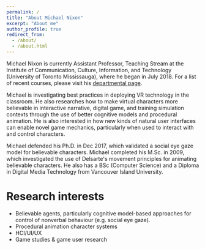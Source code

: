```yaml
---
permalink: /
title: "About Michael Nixon"
excerpt: "About me"
author_profile: true
redirect_from: 
  - /about/
  - /about.html
---
```


Michael Nixon is currently Assistant Professor, Teaching Stream at the Institute of Communication, Culture, Information, and Technology (University of Toronto Mississauga), where he began in July 2018. For a list of recent courses, please visit his [departmental page](https://www.utm.utoronto.ca/iccit/michael-nixon).

Michael is investigating best practices in deploying VR technology in the classroom. He also researches how to make virtual characters more believable in interactive narrative, digital game, and training simulation contexts through the use of better cognitive models and procedural animation. He is also interested in how new kinds of natural user interfaces can enable novel game mechanics, particularly when used to interact with and control characters. 

Michael defended his Ph.D. in Dec 2017, which validated a social eye gaze model for believable characters. Michael completed his M.Sc. in 2009, which investigated the use of Delsarte's movement principles for animating believable characters. He also has a BSc (Computer Science) and a Diploma in Digital Media Technology from Vancouver Island University.

Research interests
======
* Believable agents, particularly cognitive model-based approaches for control of nonverbal behaviour (e.g. social eye gaze).
* Procedural animation character systems
* HCI/UI/UX 
* Game studies & game user research
